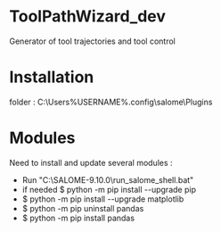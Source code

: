 # ToolPathWizard_dev
 Generator of tool trajectories and tool control

# Installation
folder : C:\Users\%USERNAME%\.config\salome\Plugins

# Modules
Need to install and update several modules :
- Run "C:\SALOME-9.10.0\run_salome_shell.bat"
- if needed $ python -m pip install --upgrade pip
- $ python -m pip install --upgrade matplotlib
- $ python -m pip uninstall pandas
- $ python -m pip install pandas
